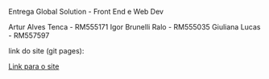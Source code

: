 Entrega Global Solution - Front End e Web Dev

Artur Alves Tenca - RM555171
Igor Brunelli Ralo - RM555035
Giuliana Lucas - RM557597

link do site (git pages):

[Link para o site](https://oceans-care.github.io/GlobalSolution/FrontEnd.WebDev/index.html)
